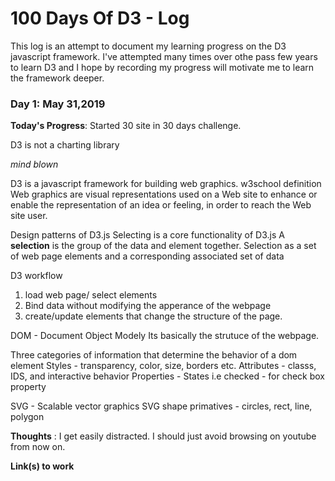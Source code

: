 # 100 Days Of D3 - Log

This log is an attempt to document my learning progress on the D3 javascript framework. I've attempted many times over othe pass few years to learn D3 and I hope by recording my progress will motivate me to learn the framework deeper.

### Day 1: May 31,2019

**Today's Progress**:
Started 30 site in 30 days challenge. 

D3 is not a charting library 

*mind blown*

D3 is a javascript framework for building web graphics.
 w3school definition Web graphics are visual representations used on a Web site to enhance or enable the representation of an idea or feeling, in order to reach the Web site user.


Design patterns of D3.js
Selecting is a core functionality of D3.js
A **selection** is the group of the data and element together.
Selection as a set of web page elements and a corresponding associated set of data

D3 workflow

1. load web page/ select elements
2. Bind data without modifying the apperance of the webpage
3. create/update elements that change the structure of the page. 


DOM - Document Object Modely
Its basically the strutuce of the webpage.

Three categories of information that determine the behavior of a dom element
Styles - transparency, color, size, borders etc.
Attributes - classs, IDS, and interactive behavior
Properties - States i.e checked - for check box property

SVG - Scalable vector graphics 
SVG shape primatives - circles, rect, line, polygon



**Thoughts** : I get easily distracted. I should just avoid browsing on youtube from now on.

**Link(s) to work**

